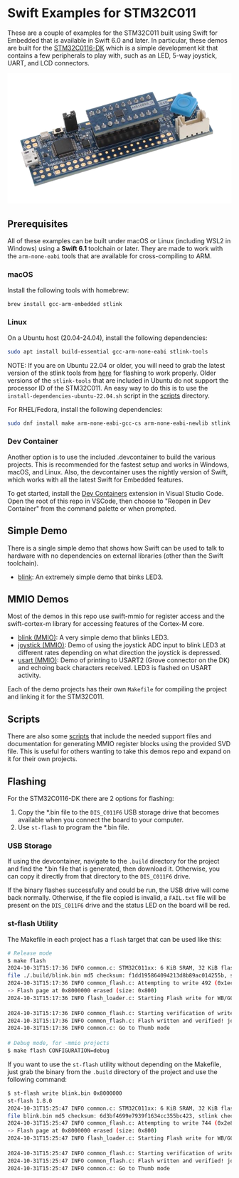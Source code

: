 # Swift Examples for STM32C011

These are a couple of examples for the STM32C011 built using Swift for Embedded that is available in Swift 6.0 and later.
In particular, these demos are built for the [STM32C0116-DK](https://www.st.com/en/evaluation-tools/stm32c0116-dk.html) which is a simple development kit that contains a few peripherals to play with, such as an LED, 5-way joystick, UART, and LCD connectors.

![Illustration of the STM32C0116-DK](images/STM32C0116-DK.png "STM32C0116-DK")

## Prerequisites

All of these examples can be built under macOS or Linux (including WSL2 in Windows) using a **Swift 6.1** toolchain or later.
They are made to work with the `arm-none-eabi` tools that are available for cross-compiling to ARM.

### macOS

Install the following tools with homebrew:

```bash
brew install gcc-arm-embedded stlink
```

### Linux

On a Ubuntu host (20.04-24.04), install the following dependencies:

```bash
sudo apt install build-essential gcc-arm-none-eabi stlink-tools
```

NOTE: If you are on Ubuntu 22.04 or older, you will need to grab the latest version of the stlink
tools from [here](https://github.com/stlink-org/stlink/releases) for flashing to work properly.
Older versions of the `stlink-tools` that are included in Ubuntu do not support the processor ID of
the STM32C011. An easy way to do this is to use the `install-dependencies-ubuntu-22.04.sh` script in the
[scripts](./scripts) directory.

For RHEL/Fedora, install the following dependencies:

```bash
sudo dnf install make arm-none-eabi-gcc-cs arm-none-eabi-newlib stlink
```

### Dev Container

Another option is to use the included .devcontainer to build the various projects. This is recommended
for the fastest setup and works in Windows, macOS, and Linux. Also, the devcontainer uses the nightly version of Swift, which works with all the latest Swift for Embedded features.

To get started, install the [Dev Containers](https://marketplace.visualstudio.com/items?itemName=ms-vscode-remote.remote-containers)
extension in Visual Studio Code. Open the root of this repo in VSCode, then choose to "Reopen in Dev Container"
from the command palette or when prompted.

## Simple Demo

There is a single simple demo that shows how Swift can be used to talk to hardware with no
dependencies on external libraries (other than the Swift toolchain).

- [blink](./blink): An extremely simple demo that binks LED3.

## MMIO Demos

Most of the demos in this repo use swift-mmio for register access and the swift-cortex-m library for
accessing features of the Cortex-M core.

- [blink (MMIO)](./mmio/blink): A very simple demo that blinks LED3.
- [joystick (MMIO)](./mmio/joystick): Demo of using the joystick ADC input to blink LED3 at different rates depending on what direction the joystick is depressed.
- [usart (MMIO)](./mmio/usart): Demo of printing to USART2 (Grove connector on the DK) and echoing back characters received. LED3 is flashed on USART activity.

Each of the demo projects has their own `Makefile` for compiling the project and linking it for the STM32C011.

## Scripts

There are also some [scripts](./scripts) that include the needed support files and documentation for generating MMIO register blocks using the provided SVD file. This is useful for others wanting to take this demos repo and expand on it for their own projects.

## Flashing

For the STM32C0116-DK there are 2 options for flashing:

 1. Copy the *.bin file to the `DIS_C011F6` USB storage drive that becomes available when you connect the board to your computer.
 2. Use `st-flash` to program the *.bin file.

### USB Storage

If using the devcontainer, navigate to the `.build` directory for the project and find the *.bin file that is generated, then download it. Otherwise, you can copy it directly from that directory to the `DIS_C011F6` drive.

If the binary flashes successfully and could be run, the USB drive will come back normally. Otherwise, if the file copied is invalid, a `FAIL.txt` file will be present on the `DIS_C011F6` drive and the status LED on the board will be red.

### st-flash Utility

The Makefile in each project has a `flash` target that can be used like this:

```bash
# Release mode
$ make flash
2024-10-31T15:17:36 INFO common.c: STM32C011xx: 6 KiB SRAM, 32 KiB flash in at least 2 KiB pages.
file ./.build/blink.bin md5 checksum: f1dd195864094213d8b89ac014255b, stlink checksum: 0x00007728
2024-10-31T15:17:36 INFO common_flash.c: Attempting to write 492 (0x1ec) bytes to stm32 address: 134217728 (0x8000000)
-> Flash page at 0x8000000 erased (size: 0x800)
2024-10-31T15:17:36 INFO flash_loader.c: Starting Flash write for WB/G0/G4/L5/U5/H5/C0

2024-10-31T15:17:36 INFO common_flash.c: Starting verification of write complete
2024-10-31T15:17:36 INFO common_flash.c: Flash written and verified! jolly good!
2024-10-31T15:17:36 INFO common.c: Go to Thumb mode

# Debug mode, for -mmio projects
$ make flash CONFIGURATION=debug
```

If you want to use the `st-flash` utility without depending on the Makefile, just grab the binary from the `.build` directory of the project and use the following command:

```bash
$ st-flash write blink.bin 0x8000000
st-flash 1.8.0
2024-10-31T15:25:47 INFO common.c: STM32C011xx: 6 KiB SRAM, 32 KiB flash in at least 2 KiB pages.
file blink.bin md5 checksum: 6d3bf4699e7939f1634cc355bc423, stlink checksum: 0x0000d9bb
2024-10-31T15:25:47 INFO common_flash.c: Attempting to write 744 (0x2e8) bytes to stm32 address: 134217728 (0x8000000)
-> Flash page at 0x8000000 erased (size: 0x800)
2024-10-31T15:25:47 INFO flash_loader.c: Starting Flash write for WB/G0/G4/L5/U5/H5/C0

2024-10-31T15:25:47 INFO common_flash.c: Starting verification of write complete
2024-10-31T15:25:47 INFO common_flash.c: Flash written and verified! jolly good!
2024-10-31T15:25:47 INFO common.c: Go to Thumb mode
```
